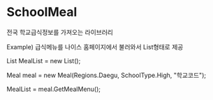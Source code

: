 # SchoolMeal
전국 학교급식정보를 가져오는 라이브러리


Example)
급식메뉴를 나이스 홈페이지에서 불러와서 List형태로 제공

List<MealMenu> MealList = new List<MealMenu>();
  
Meal meal = new Meal(Regions.Daegu, SchoolType.High, "학교코드");

MealList = meal.GetMealMenu();
  
  
